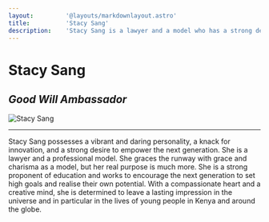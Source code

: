```yaml
---
layout:			'@layouts/markdownlayout.astro'
title:			'Stacy Sang'
description:	'Stacy Sang is a lawyer and a model who has a strong desire to empower the next generation. She is also a trustee at Elpida Africa'
---
```


# Stacy Sang

## _Good Will Ambassador_

![Stacy Sang](/images/stacy.png)

---

Stacy Sang possesses a vibrant and daring personality, a knack for innovation, and a strong desire to empower the next generation. She is a lawyer and a professional model. She graces the runway with grace and charisma as a model, but her real purpose is much more. She is a strong proponent of education and works to encourage the next generation to set high goals and realise their own potential. With a compassionate heart and a creative mind, she is determined to leave a lasting impression in the universe and in particular in the lives of young people in Kenya and around the globe.